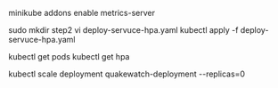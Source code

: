 minikube addons enable metrics-server

sudo mkdir step2 
vi deploy-servuce-hpa.yaml 
kubectl apply -f deploy-servuce-hpa.yaml 

kubectl get pods 
kubectl get hpa

kubectl scale deployment quakewatch-deployment --replicas=0 




